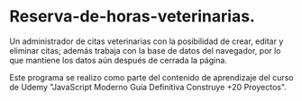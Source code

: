 # Reserva-de-horas-veterinarias.
Un administrador de citas veterinarias con la posibilidad de crear, editar y eliminar citas; además trabaja con la base de datos del navegador, por lo que mantiene los datos aún después de cerrada la página.

Este programa se realizo como parte del contenido de aprendizaje del curso de Udemy "JavaScript Moderno Guía Definitiva Construye +20 Proyectos".
